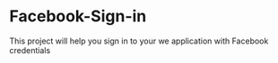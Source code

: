 # Facebook-Sign-in
This project will help you sign in to your we application with Facebook credentials
